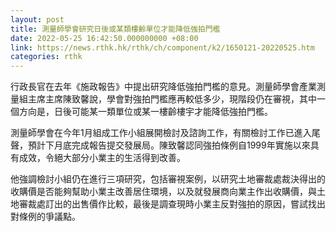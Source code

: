 ```yaml
---
layout: post
title: 測量師學會研究日後或某類樓齡單位才能降低強拍門檻
date: 2022-05-25 16:42:50.000000000 +08:00
link: https://news.rthk.hk/rthk/ch/component/k2/1650121-20220525.htm
categories: rthk
---
```


行政長官在去年《施政報告》中提出研究降低強拍門檻的意見。測量師學會產業測量組主席主席陳致馨說，學會對強拍門檻應再較低多少，現階段仍在審視，其中一個方向是，日後可能某一類單位或某一樓齡樓宇才能降低強拍門檻。

測量師學會在今年1月組成工作小組展開檢討及諮詢工作，有關檢討工作已進入尾聲，預計下月底完成報告提交發展局。陳致馨認同強拍條例自1999年實施以來具有成效，令絕大部分小業主的生活得到改善。

他強調檢討小組仍在進行三項研究，包括審視案例，以研究土地審裁處裁決得出的收購價是否能夠幫助小業主改善居住環境，以及就發展商向業主作出收購價，與土地審裁處訂出的出售價作比較，最後是調查現時小業主反對強拍的原因，嘗試找出對條例的爭議點。
